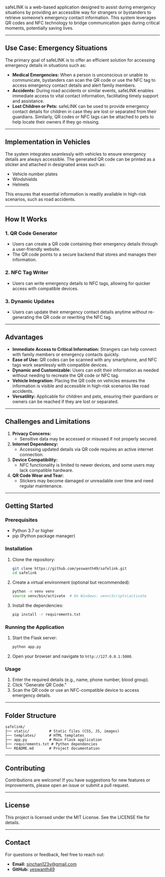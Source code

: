 safeLINK is a web-based application designed to assist during emergency situations by providing an accessible way for strangers or bystanders to retrieve someone’s emergency contact information. This system leverages QR codes and NFC technology to bridge communication gaps during critical moments, potentially saving lives.

---

## **Use Case: Emergency Situations**

The primary goal of safeLINK is to offer an efficient solution for accessing emergency details in situations such as:

- **Medical Emergencies:** When a person is unconscious or unable to communicate, bystanders can scan the QR code or use the NFC tag to access emergency contact details and alert family members.
- **Accidents:** During road accidents or similar events, safeLINK enables immediate access to vital contact information, facilitating timely support and assistance.
- **Lost Children or Pets:** safeLINK can be used to provide emergency contact details for children in case they are lost or separated from their guardians. Similarly, QR codes or NFC tags can be attached to pets to help locate their owners if they go missing.

---

## **Implementation in Vehicles**

The system integrates seamlessly with vehicles to ensure emergency details are always accessible. The generated QR code can be printed as a sticker and attached in designated areas such as:

- Vehicle number plates
- Windshields
- Helmets

This ensures that essential information is readily available in high-risk scenarios, such as road accidents.

---

## **How It Works**

### **1. QR Code Generator**

- Users can create a QR code containing their emergency details through a user-friendly website.
- The QR code points to a secure backend that stores and manages their information.

### **2. NFC Tag Writer**

- Users can write emergency details to NFC tags, allowing for quicker access with compatible devices.

### **3. Dynamic Updates**

- Users can update their emergency contact details anytime without re-generating the QR code or rewriting the NFC tag.

---

## **Advantages**

- **Immediate Access to Critical Information:** Strangers can help connect with family members or emergency contacts quickly.
- **Ease of Use:** QR codes can be scanned with any smartphone, and NFC tags work seamlessly with compatible devices.
- **Dynamic and Customizable:** Users can edit their information as needed without needing to recreate the QR code or NFC tag.
- **Vehicle Integration:** Placing the QR code on vehicles ensures the information is visible and accessible in high-risk scenarios like road accidents.
- **Versatility:** Applicable for children and pets, ensuring their guardians or owners can be reached if they are lost or separated.

---

## **Challenges and Limitations**

1. **Privacy Concerns:**
    - Sensitive data may be accessed or misused if not properly secured.
2. **Internet Dependency:**
    - Accessing updated details via QR code requires an active internet connection.
3. **Device Compatibility:**
    - NFC functionality is limited to newer devices, and some users may lack compatible hardware.
4. **QR Code Wear and Tear:**
    - Stickers may become damaged or unreadable over time and need regular maintenance.

---

## **Getting Started**

### **Prerequisites**

- Python 3.7 or higher
- pip (Python package manager)

### **Installation**

1. Clone the repository:
    
    ```bash
    git clone https://github.com/yeswanth49/safelink.git
    cd safelink
    ```
    
2. Create a virtual environment (optional but recommended):
    
    ```bash
    python -m venv venv
    source venv/bin/activate  # On Windows: venv\Scripts\activate
    ```
    
3. Install the dependencies:
    
    ```bash
    pip install -r requirements.txt
    ```
    

### **Running the Application**

1. Start the Flask server:
    
    ```bash
    python app.py
    ```
    
2. Open your browser and navigate to `http://127.0.0.1:5000`.
    

### **Usage**

1. Enter the required details (e.g., name, phone number, blood group).
2. Click "Generate QR Code."
3. Scan the QR code or use an NFC-compatible device to access emergency details.

---

## **Folder Structure**

```plaintext
safelink/
├── static/         # Static files (CSS, JS, images)
├── templates/      # HTML templates
├── app.py          # Main Flask application
├── requirements.txt # Python dependencies
└── README.md       # Project documentation
```

---

## **Contributing**

Contributions are welcome! If you have suggestions for new features or improvements, please open an issue or submit a pull request.

---

## **License**

This project is licensed under the MIT License. See the LICENSE file for details.

---

## **Contact**

For questions or feedback, feel free to reach out:

- **Email:** [sinchan123v@gmail.com](mailto:sinchan123v@gmail.com)
- **GitHub:** [yeswanth49](https://github.com/yeswanth49)
